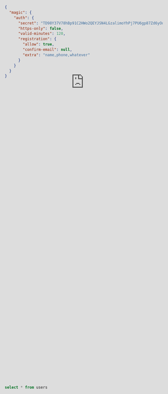 ```yaml
---
title: Authentication and authorisation in Magic and Hyperlambda
description: This tutorial helps you understand how the authentication and authorisation mechanisms in Magic and Hyperlambda works. It also shows you how to create and administrate your users, and touches upon JWT a little bit.
og_image: "https://raw.githubusercontent.com/polterguy/polterguy.github.io/master/images/og-auth.jpg"
---
```


# Authentication and authorisation in Magic and Hyperlambda

This tutorial covers the following parts of Magic and Hyperlambda.

* Some JWT internals
* How authentication and authorisation works in Magic
* How to administrate users and roles using your Magic dashboard

Magic was created to solve all the repetitive problems we experienced in our day jobs. One of these problems
happens to be authentication and authorisation, which is a problem you have to solve every time
you create a new application. At this point some might argue that OAuth2 solves these problems, and while
technically that is true, OAuth2 is also extremely complex and over engineered, and very easy to
get wrong. With Magic authentication and authorisation simply works out of the box, without you having
to configure anything at all, making it almost impossible to have something going wrong. Watch the following
video for a walkthrough of how these parts works in Magic.

<div class="video">
<iframe width="560" height="315" style="position:absolute; top:0; left:0; width:100%; height:100%;" src="https://www.youtube.com/embed/xD9NEWbgfYY" frameborder="0" allow="accelerometer; autoplay; encrypted-media; gyroscope; picture-in-picture" allowfullscreen></iframe>
</div>

## User administration

As you can see in the above video, Magic contains a million parts helping you out with your authentication and
authorisation requirements, such as the ability to lock users, implement double optin registrations, having users
confirm their email address before being accepted into your site, resetting passwords, etc. In addition to
of course that the Magic dashboard contains high level UI components, allowing you
to easily administrate your user database such as illustrated below.

![Authentication and Authorisation in Magic](https://raw.githubusercontent.com/polterguy/polterguy.github.io/master/images/auth.jpg)

As you are working on your own internal systems it is highly unlikely you will find the time to 
implement something resembling the above. With Magic, it's simply there. Combining this with the auditing
and diagnostic features of Magic, allowing you to see high level KPI charts related to security issues, such as
illustrated below - Probably gives you everything you'll need in regards to authentication and authorisation.

![Security audit logging in Hyperlambda](https://raw.githubusercontent.com/polterguy/polterguy.github.io/master/images/health-security.jpg)

## Endpoints

Magic exposes several endpoints related to authentication that simplifies your life. Some of the most important
endpoints are as follows.

* GET magic/system/auth/authenticate - Authenticates a user with a username/password combination
* PUT magic/system/auth/change-password - Allows a user to change his or her password
* GET magic/system/auth/refresh-ticket - Refresh a user's JWT token granting a new token with a new expiration value
* POST magic/system/auth/register - Allows others to register as users in your system
* POST magic/system/auth/send-reset-password-link - Sends a reset password link to the user's email address
* POST magic/system/auth/verify-email - Double optin endpoint allowing users to verify their emails
* GET magic/system/auth/verify-ticket - Returns success status code if JWT token is valid

Combining the above endpoints gives you more or less everything you need related to authentication and authorisation
for your own applications, allowing you to focus on the unique parts of your domain problem, instead of commodity
problems experienced by everyone every time they're to implement a new system.

## JWT internals

JWT is very easy to understand. It is based upon a secret that you can find in Magic as a configuration setting.
Below are all configuration settings related to auth in Magic.

```json
{
  "magic": {
    "auth": {
      "secret": "TD98Y37V78hBp91C2HWo2QEYJSN4LGzalimoYhPj7PU6gp87Zd6yOda7DyCQ4d5HQijYrj926AaGixgRdaadbn5YUz5TSscg",
      "https-only": false,
      "valid-minutes": 120,
      "registration": {
        "allow": true,
        "confirm-email": null,
        "extra": "name,phone,whatever"
      }
    }
  }
}
```

Assuming you can keep the above secret a _secret_, your auth system is highly secure. The idea is that once a JWT
token is generated, its payload is concatenated with the above secret, and a SHA256/HMAC is constructed, which
unless can be correctly reproduced in the .Net middleware upon consecutive requests, results in that the token
is considered invalid, and the user will not be authorised to do anything requiring authorisation. By default
Magic will use the BouncyCastle CSRNG classes to generate your auth secret. But if you're super paranoid, you
can also manually edit it as you see fit.

In fact, using Magic as your JWT auth server, to integrate it into your own custom C# apps, is as simple as
configuring the correct middleware by implementing a handful of lines of custom C# code. You can get an idea
of how to get started by looking at the C# code for [magic.lambda.auth](https://github.com/polterguy/magic.lambda.auth/blob/master/magic.lambda.auth/helpers/TicketFactory.cs). This allows you to share the secret Magic has with your own
applications, and use Magic as an _"auth server"_ with single sign on in your company. As long as you
can keep your auth secret a secret, this is a perfectly legitimate method to implement SSO.

## Slots

On the server side Magic contains a lot of helper slots simplifying your life as you create your apps.
These are as follows.

* __[auth.ticket.create]__ - Creates a new JWT token
* __[auth.ticket.get]__ - Returns the username and roles associated with the current request
* __[auth.ticket.in-role]__ - Returns true if user belongs to any of the specified roles
* __[auth.ticket.refresh]__ - Creates a refreshed JWT token from the old token
* __[auth.ticket.verify]__ - Verifies that the user is authenticated, and optionally belongs to one or more roles

You can find the complete documentation for these parts in the [magic.lambda.auth](/documentation/magic.lambda.auth/)
parts of the documentation. Most of these are _"AOP'ish in nature"_, allowing you to simply inject them into
your own Hyperlambda code, resulting in some sort of expected result meeting your requirements related to auth.

## Internals

Internally Magic will generate an authentication and authorisation database for you as you
initially configure Magic. This is one of the reasons why it asks you for a valid database connection during its
setup process. The tables related to auth and users in this database are as follows.

* __users__
* __roles__
* __users_roles__
* __users_extra__

If you use for instance _"SQL Studio"_ you select all records from your users table using something
such as the following ...

```sql
select * from users
```

... you can see how the passwords are stored using _slow BlowFish hashing with individual record based salts_.
The latter of course is crucial for anybody taking security seriously.

![Blowfish hashed passwords](https://raw.githubusercontent.com/polterguy/polterguy.github.io/master/images/blowfish.jpg)

This is one of those million things that might go wrong as you implement your own authentication,
which if done wrong, opens up your password database for Rainbow Dictionary attacks, allowing at least
in theory adversaries to brute force your users' passwords - Which of course is a _major_ security threat,
since users tends to reuse the same passwords on multiple sites/applications - Implying if an adversary
gains access to your user's password in _one_ app, he effectively gains access to your user's passwords
in _all_ apps the user is using, and can easily impersonate the user across the entirety of the web.

### Password entropy

When you initially configured Magic, you probably noticed that you can use any password you wish, and that
Magic does not require you to use special characters, numbers, caps, etc. This actually _increases_ the password
entropy of your database, since it allows users to for instance provide sentences and phrases as passwords. The
following is a perfectly legitimate password in Magic.

> This is a perfectly fine password

Paradoxically, and a bit counter intuitive may I add, this actually results in _much stronger passwords_ than
the commonly accepted dogma of providing something such as follows.

> Rf5$!fgh

The above password is 8 characters long. On average it takes a normal laptop approximately 20
minutes to brute force the above password. While the first password above, containing 33 characters,
would require more energy than what is required to boil all water on earth to brute force. Hence, 
restrictions such as those Apple for instance puts on your passwords for their AppStore, is quite
counterintuitively much simpler to brute force than simple phrases and sentences such as Magic allows you to use.
Simply since allowing a user to use a normal sentence, increases password length easily by one order of
magnitude, making the brute force approach require trillions of times the number of iterations to guess
your users' passwords using a brute force approach. Combining this with the fact of that users have different
native languages, might be using slang, etc - Results in that the entropy becomes the same, only
exponentially growing for each additional character the user adds to his password. The point of course
being that for me as a Norwegian, the following password is quite easy to remember, since it's a
Norwegian sentence, that makes perfectly sense for me, that I could easily memorise.

> Heisann, teisann, mitt navn er Thomas Hansen og jeg er KUL!

The above password contains 71 characters, and brute forcing it with any known technology we have at our
disposal today, would require more energy than the amount of energy required to boil all the water that
exists in our galaxy. Implying it's not even possible in theory to brute force the above password. So the
above password is actually _stronger_ than the 8 letter _"special character password"_ above it - In addition
to that it's much easier to remember for the human brain, and allows your users to create _unique_ passwords for
all their online services, reducing the likelihood of having your password compromised at _one_ site
results in that your entire online life compromised.
However, since Magic also is using individual per record based salts, combined with BlowFish hashing,
even if your user has a single character password,
_the CPU time required to brute force a single character password would still be practically impossible_,
even if an adversary had access to your entire password database. This is due to the nature of BlowFish
hashing, combined with per record based salts.

* Continue with [Hyperlambda and Web Sockets](/tutorials/web-sockets/)
